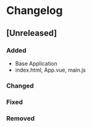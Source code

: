 # Changelog

## [Unreleased]
### Added
- Base Application
- index.html, App.vue, main.js
### Changed
### Fixed
### Removed
